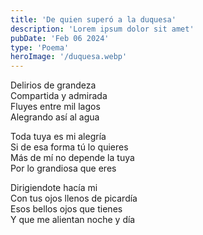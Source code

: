 ```yaml
---
title: 'De quien superó a la duquesa'
description: 'Lorem ipsum dolor sit amet'
pubDate: 'Feb 06 2024'
type: 'Poema'
heroImage: '/duquesa.webp'
---
```


Delirios de grandeza<br>
Compartida y admirada<br>
Fluyes entre mil lagos<br>
Alegrando así al agua<br>

Toda tuya es mi alegría<br>
Si de esa forma tú lo quieres<br>
Más de mí no depende la tuya<br>
Por lo grandiosa que eres<br>

Dirigiendote hacía mi<br>
Con tus ojos llenos de picardía<br>
Esos bellos ojos que tienes<br>
Y que me alientan noche y día<br>
